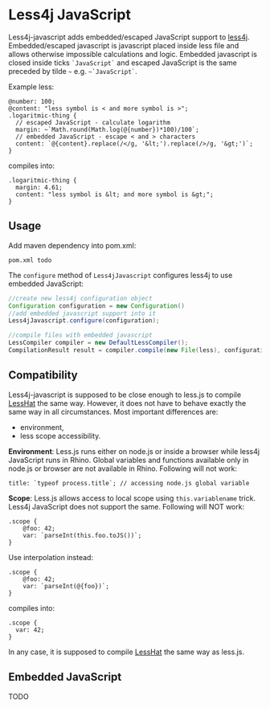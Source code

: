Less4j JavaScript
=================

Less4j-javascript adds embedded/escaped JavaScript support to [less4j](https://github.com/SomMeri/less4j#readme). Embedded/escaped javascript is javascript placed inside less file and allows otherwise impossible calculations and logic. Embedded javascript is closed inside ticks `` `JavaScript` `` and escaped JavaScript is the same preceded by tilde `~` e.g. `` ~`JavaScript` ``. 

Example less:
```
@number: 100;
@content: "less symbol is < and more symbol is >";
.logaritmic-thing {
  // escaped JavaScript - calculate logarithm
  margin: ~`Math.round(Math.log(@{number})*100)/100`; 
  // embedded JavaScript - escape < and > characters
  content: `@{content}.replace(/</g, '&lt;').replace(/>/g, '&gt;')`; 
}
```

compiles into:
```
.logaritmic-thing {
  margin: 4.61;
  content: "less symbol is &lt; and more symbol is &gt;";
}
```

## Usage
Add maven dependency into pom.xml:
````
pom.xml todo
````

The `configure` method of `Less4jJavascript` configures less4j to use embedded JavaScript:
````java
//create new less4j configuration object
Configuration configuration = new Configuration()
//add embedded javascript support into it
Less4jJavascript.configure(configuration);

//compile files with embedded javascript
LessCompiler compiler = new DefaultLessCompiler();
CompilationResult result = compiler.compile(new File(less), configuration);
````

## Compatibility
Less4j-javascript is supposed to be close enough to less.js to compile [LessHat](https://github.com/csshat/lesshat) the same way. However, it does not have to behave exactly the same way in all circumstances. Most important differences are:
* environment,
* less scope accessibility.

**Environment**: Less.js runs either on node.js or inside a browser while less4j JavaScript runs in Rhino. Global variables and functions available only in node.js or browser are not available in Rhino. Following will not work:
```
title: `typeof process.title`; // accessing node.js global variable
``` 

**Scope**: Less.js allows access to local scope using `this.variablename` trick. Less4j JavaScript does not support the same. Following will NOT work:
```
.scope {
    @foo: 42;
    var: `parseInt(this.foo.toJS())`;
}
```

Use interpolation instead:
```
.scope {
    @foo: 42;
    var: `parseInt(@{foo})`;
}
```

compiles into:
```
.scope {
  var: 42;
}
```

In any case, it is supposed to compile [LessHat](https://github.com/csshat/lesshat) the same way as less.js. 

## Embedded JavaScript
TODO


